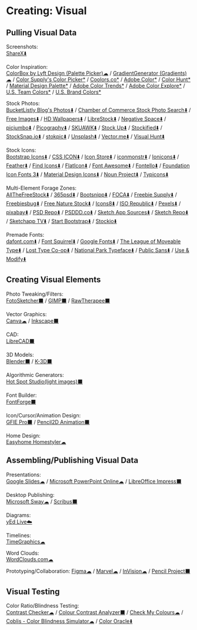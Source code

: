 # Creating: Visual

## Pulling Visual Data

Screenshots:  
  [ShareX⬇️](https://getsharex.com/)
  
Color Inspiration:  
  [ColorBox by Lyft Design (Palette Picker)☁](https://www.colorbox.io/) / 
  [GradientGenerator (Gradients)☁](https://gradientgenerator.com/) / 
  [Color Supply's Color Picker*](https://colorsupplyyy.com/app) / 
  [Coolors.co*](https://coolors.co/browser/latest/1) / 
  [Adobe Color*](https://color.adobe.com) / 
  [Color Hunt*](https://colorhunt.co/) / 
  [Material Design Palette*](https://www.materialpalette.com/) / 
  [Adobe Color Trends*](https://color.adobe.com/trends) / 
  [Adobe Color Explore*](https://color.adobe.com/explore/most-popular/?time=all) / 
  [U.S. Team Colors*](https://usteamcolors.com/) / 
  [U.S. Brand Colors*](https://usbrandcolors.com/)
  
Stock Photos:  
  [BucketListly Blog's Photos⬇️](https://www.bucketlistly.blog/photos/) / 
  [Chamber of Commerce Stock Photo Search⬇️](https://www.chamberofcommerce.org/findaphoto/) / 
  [Free Images⬇️](https://www.freeimages.com/) / 
  [HD Wallpapers⬇️](https://uhdwallpapers.org/) / 
  [LibreStock⬇️](https://librestock.com/) / 
  [Negative Space⬇️](https://negativespace.co/) / 
  [picjumbo⬇️](https://picjumbo.com/) / 
  [Picography⬇️](https://picography.co) / 
  [SKUAWK⬇️](http://skuawk.com/) / 
  [Stock Up⬇️](https://www.sitebuilderreport.com/stock-up/) / 
  [Stockified⬇️](https://www.stockified.com/) / 
  [StockSnap.io⬇️](https://stocksnap.io/) / 
  [stokpic⬇️](https://stokpic.com/) / 
  [Unsplash⬇️](https://unsplash.com/) / 
  [Vector.me⬇️](https://vector.me/) / 
  [Visual Hunt⬇️](https://visualhunt.com/)
  
Stock Icons:  
  [Bootstrap Icons⬇️](http://www.bootstrapicons.com/) / 
  [CSS ICON⬇️](https://cssicon.space) / 
  [Icon Store⬇️](https://iconstore.co/) / 
  [iconmonstr⬇️](https://iconmonstr.com/) / 
  [Ionicons⬇️](https://ionicons.com/) / 
  [Feather⬇️](https://feathericons.com/) / 
  [Find Icons⬇️](https://findicons.com/) / 
  [FlatIcon⬇️](https://www.flaticon.com/) / 
  [Font Awesome⬇️](https://fontawesome.com/icons?d=gallery&m=free) / 
  [Fontello⬇️](http://fontello.com/) / 
  [Foundation Icon Fonts 3⬇️](https://zurb.com/playground/foundation-icon-fonts-3) / 
  [Material Design Icons⬇️](https://www.materialpalette.com/icons) / 
  [Noun Project⬇️](https://thenounproject.com/) / 
  [Typicons⬇️](https://www.s-ings.com/typicons/)
  
Multi-Element Forage Zones:  
  [AllTheFreeStock⬇️](https://allthefreestock.com/) / 
  [365psd⬇️](https://365psd.com/) / 
  [Bootsnipp⬇️](https://bootsnipp.com/) / 
  [FOCA⬇️](https://https://focastock.com/) / 
  [Freebie Supply⬇️](https://freebiesupply.com/) / 
  [Freebiesbug⬇️](https://freebiesbug.com/) / 
  [Free Nature Stock⬇️](https://freenaturestock.com/) / 
  [Icons8⬇️](https://icons8.com/) / 
  [ISO Republic⬇️](https://isorepublic.com/) / 
  [Pexels⬇️](https://www.pexels.com/) / 
  [pixabay⬇️](https://pixabay.com/) / 
  [PSD Repo⬇️](https://psdrepo.com/) / 
  [PSDDD.co⬇️](https://psddd.co/) / 
  [Sketch App Sources⬇️](http://www.sketchappsources.com/) / 
  [Sketch Repo⬇️](https://sketchrepo.com/) / 
  [Sketchapp TV⬇️](http://sketchapp.tv/) / 
  [Start Bootstrap⬇️](https://startbootstrap.com/) / 
  [Stockio⬇️](https://www.stockio.com/)
  
Premade Fonts:  
  [dafont.com⬇️](https://www.dafont.com/) / 
  [Font Squirrel⬇️](https://www.fontsquirrel.com/) / 
  [Google Fonts⬇️](https://fonts.google.com/) / 
  [The League of Moveable Type⬇️](https://www.theleagueofmoveabletype.com/) / 
  [Lost Type Co-op⬇️](http://www.losttype.com/browse/) / 
  [National Park Typeface⬇️](https://nationalparktypeface.com/) / 
  [Public Sans⬇️](https://public-sans.digital.gov/) / 
  [Use & Modify⬇️](http://usemodify.com/)
  
## Creating Visual Elements

Photo Tweaking/Filters:  
  [FotoSketcher⬛](https://fotosketcher.com/) / 
  [GIMP⬛](https://www.gimp.org/) / 
  [RawTherapee⬛](http://www.rawtherapee.com/)
  
Vector Graphics:  
  [Canva☁](https://www.canva.com/) / 
  [Inkscape⬛](https://inkscape.org/)
  
CAD:  
  [LibreCAD⬛](https://librecad.org/)
  
3D Models:  
  [Blender⬛](https://www.blender.org/) / 
  [K-3D⬛](http://www.k-3d.org/)
  
Algorithmic Generators:  
  [Hot Spot Studio(light images)⬛](https://www.rlvision.com/spots/about.php)
  
Font Builder:  
  [FontForge⬛](https://fontforge.github.io/)
  
Icon/Cursor/Animation Design:  
  [GFIE Pro⬛](http://greenfishsoftware.org/) / 
  [Pencil2D Animation⬛](https://www.pencil2d.org/)
  
Home Design:  
  [Easyhome Homestyler☁](https://www.homestyler.com)
  
## Assembling/Publishing Visual Data

Presentations:  
  [Google Slides☁](https://slides.google.com) / 
  [Microsoft PowerPoint Online☁](https://office.live.com/start/PowerPoint.aspx) / 
  [LibreOffice Impress⬛](https://www.libreoffice.org/)
  
Desktop Publishing:  
  [Microsoft Sway☁](https://sway.office.com) / 
  [Scribus⬛](https://www.scribus.net/)
  
Diagrams:  
  [yEd Live☁️](https://www.yworks.com/yed-live/)
  
Timelines:  
  [TimeGraphics☁](https://time.graphics/)
  
Word Clouds:  
  [WordClouds.com☁](https://www.wordclouds.com/)
  
Prototyping/Collaboration:
  [Figma☁](https://www.figma.com/) / 
  [Marvel☁](https://marvelapp.com/) / 
  [InVision☁](https://www.invisionapp.com/) / 
  [Pencil Project⬛](https://pencil.evolus.vn/)
  
## Visual Testing

Color Ratio/Blindness Testing:  
  [Contrast Checker☁](https://webaim.org/resources/contrastchecker/) / 
  [Colour Contrast Analyzer⬛](https://developer.paciellogroup.com/resources/contrastanalyser/) / 
  [Check My Colours☁](http://www.checkmycolours.com/) / 
  [Coblis - Color Blindness Simulator☁](https://www.color-blindness.com/coblis-color-blindness-simulator/) / 
  [Color Oracle⬇️](https://colororacle.org/)
